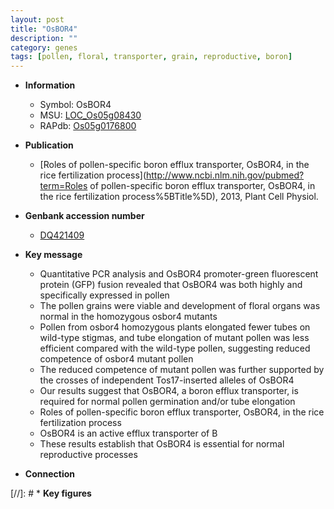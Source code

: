 ```yaml
---
layout: post
title: "OsBOR4"
description: ""
category: genes
tags: [pollen, floral, transporter, grain, reproductive, boron]
---
```


* **Information**  
    + Symbol: OsBOR4  
    + MSU: [LOC_Os05g08430](http://rice.uga.edu/cgi-bin/ORF_infopage.cgi?orf=LOC_Os05g08430)  
    + RAPdb: [Os05g0176800](https://rapdb.dna.affrc.go.jp/locus/?name=Os05g0176800)  

* **Publication**  
    + [Roles of pollen-specific boron efflux transporter, OsBOR4, in the rice fertilization process](http://www.ncbi.nlm.nih.gov/pubmed?term=Roles of pollen-specific boron efflux transporter, OsBOR4, in the rice fertilization process%5BTitle%5D), 2013, Plant Cell Physiol.

* **Genbank accession number**  
    + [DQ421409](http://www.ncbi.nlm.nih.gov/nuccore/DQ421409)

* **Key message**  
    + Quantitative PCR analysis and OsBOR4 promoter-green fluorescent protein (GFP) fusion revealed that OsBOR4 was both highly and specifically expressed in pollen
    + The pollen grains were viable and development of floral organs was normal in the homozygous osbor4 mutants
    + Pollen from osbor4 homozygous plants elongated fewer tubes on wild-type stigmas, and tube elongation of mutant pollen was less efficient compared with the wild-type pollen, suggesting reduced competence of osbor4 mutant pollen
    + The reduced competence of mutant pollen was further supported by the crosses of independent Tos17-inserted alleles of OsBOR4
    + Our results suggest that OsBOR4, a boron efflux transporter, is required for normal pollen germination and/or tube elongation
    + Roles of pollen-specific boron efflux transporter, OsBOR4, in the rice fertilization process
    + OsBOR4 is an active efflux transporter of B
    + These results establish that OsBOR4 is essential for normal reproductive processes

* **Connection**  

[//]: # * **Key figures**  


